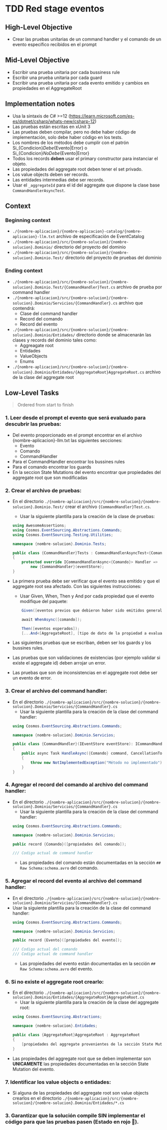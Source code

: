 # TDD Red stage eventos

## High-Level Objective

- Crear las pruebas unitarias de un command handler y el comando de un evento específico recibidos en el prompt

## Mid-Level Objective

- Escribir una prueba unitaria por cada bussiness rule
- Escribir una prueba unitaria por cada guard
- Escribir una prueba unitaria por cada evento emitido y cambios en propiedades en el AggregateRoot

## Implementation notes

- Usa la sintaxis de C# >=12 (https://learn.microsoft.com/es-es/dotnet/csharp/whats-new/csharp-12)
- Las pruebas están escritas en xUnit 3
- Las pruebas deben compilar, pero no debe haber código de implementación, solo debe haber código en los tests.
- Los nombres de los métodos debe cumplir con el patrón Si_{Condicion}_Debe_{Evento|Error} o Si_{Condicion}_NoDebe_{Evento|Error}
- Todos los records **deben** usar el primary constructor para instanciar el objeto.
- Las propiedades del aggregate root deben tener el set privado.
- Los value objects deben ser records.
- Las entidades intermedias debe ser records.
- Usar el `_aggregateId` para el id del aggregate que dispone la clase base `CommandHandlerAsyncTest`.

## Context

### Beginning context

- `./{nombre-aplicacion}/{nombre-aplicacion}-catalog/{nombre-aplicacion}-llm.txt` archivo de especificación de EventCatalog
- `./{nombre-aplicacion}/src/{nombre-solucion}/{nombre-solucion}.Dominio/` directorio del proyecto del dominio
- `./{nombre-aplicacion}/src/{nombre-solucion}/{nombre-solucion}.Dominio.Test/` directorio del proyecto de pruebas del dominio

### Ending context

- `./{nombre-aplicacion}/src/{nombre-solucion}/{nombre-solucion}.Dominio.Test/{CommandHandler}Test.cs` archivo de prueba por command handler
- `./{nombre-aplicacion}/src/{nombre-solucion}/{nombre-solucion}.Dominio/Servicios/{CommandHandler}.cs` archivo que contendrá:
    - Clase del command handler
    - Record del comando
    - Record del evento
- `./{nombre-aplicacion}/src/{nombre-solucion}/{nombre-solucion}.Dominio/Entidades/` directorio donde se almacenarán las clases y records del dominio tales como:
    - Aggreagate root
    - Entidades
    - ValueObjects
    - Enums
- `./{nombre-aplicacion}/src/{nombre-solucion}/{nombre-solucion}.Dominio/Entidades/{AggregateRoot}AggregateRoot.cs` archivo de la clase del aggregate root

## Low-Level Tasks
> Ordered from start to finish

### 1. Leer desde el prompt el evento que será evaluado para descubrir las pruebas:

- Del evento proporcionado en el prompt encontrar en el archivo {nombre-aplicacion}-llm.txt las siguientes secciones:
    - Evento
    - Comando
    - CommandHandler
- Para el CommandHandler encontrar los bussines rules
- Para el comando encontrar los guards
- En la seccion State Mutations del evento encontrar que propiedades del aggregate root que son modificadas

### 2. Crear el archivo de pruebas:

- En el directorio `./{nombre-aplicacion}/src/{nombre-solucion}/{nombre-solucion}.Dominio.Test/` crear el archivo `{CommandHandler}Test.cs`.
    - Usar la siguiente plantilla para la creación de la clase de pruebas:

    ```c#
    using AwesomeAssertions;
    using Cosmos.EventSourcing.Abstractions.Commands;
    using Cosmos.EventSourcing.Testing.Utilities;

    namespace {nombre-solucion}.Dominio.Tests;

    public class {CommandHandler}Tests : CommandHandlerAsyncTest<{Comando}>
    {
        protected override ICommandHandlerAsync<{Comando}> Handler =>
            new {CommandHandler}(eventStore);
    }
    ```
- La primera prueba debe ser verificar que el evento sea emitido y que el aggregate root sea afectado. Con las siguientes instrucciones:
    - Usar Given, When, Then y And por cada propiedad que el evento modifique del paquete:
    ```c#
        Given([eventos previos que debieron haber sido emitidos generalmente de los bussines rules]);

        await WhenAsync([comando]);

        Then([eventos esperados]);
        [...And<[AggregateRoot], [tipo de dato de la propiedad a evaluar]>(aggregate => aggregate.[propiedad], [valor esperado]);]
    ```
- Las siguientes pruebas que se escriban, deben ser los guards y los bussines rules.
- Las pruebas que son validaciones de existencias (por ejemplo validar si existe el aggregate id) deben arrojar un error.
- Las pruebas que son de inconsistencias en el aggregate root debe ser un evento de error.

### 3. Crear el archivo del command handler:

- En el directorio `./{nombre-aplicacion}/src/{nombre-solucion}/{nombre-solucion}.Dominio/Servicios/{CommandHandler}.cs`
    - Usar la siguiente plantilla para la creación de la clase del command handler:
    ```c#
    using Cosmos.EventSourcing.Abstractions.Commands;

    namespace {nombre-solucion}.Dominio.Servicios;

    public class {CommandHandler}(IEventStore eventStore): ICommandHandlerAsync<{Comando}>
    {
        public async Task HandleAsync({Comando} command, CancellationToken cancellationToken)
        {
            throw new NotImplementedException("Método no implementado");
        }
    }
    ```
### 4. Agregar el record del comando al archivo del command handler:

- En el directorio `./{nombre-aplicacion}/src/{nombre-solucion}/{nombre-solucion}.Dominio/Servicios/{CommandHandler}.cs`
    - Usar la siguiente plantilla para la creación de la clase del command handler:
    ```c#
    using Cosmos.EventSourcing.Abstractions.Commands;

    namespace {nombre-solucion}.Dominio.Servicios;

    public record {Comando}([propiedades del comando]);

    /// Codigo actual de command handler
    ```
    - Las propiedades del comando están documentadas en la sección `## Raw Schema:schema.avro` del comando.
### 5. Agregar el record del evento al archivo del command handler:

- En el directorio `./{nombre-aplicacion}/src/{nombre-solucion}/{nombre-solucion}.Dominio/Servicios/{CommandHandler}.cs`
- Usar la siguiente plantilla para la creación de la clase del command handler:
    ```c#
    using Cosmos.EventSourcing.Abstractions.Commands;

    namespace {nombre-solucion}.Dominio.Servicios;

    public record {Evento}([propiedades del evento]);

    /// Codigo actual del comando
    /// Codigo actual de command handler
    ```
    - Las propiedades del evento están documentadas en la sección `## Raw Schema:schema.avro` del evento.
### 6. Si no existe el aggregate root crearlo:

- En el directorio `./{nombre-aplicacion}/src/{nombre-solucion}/{nombre-solucion}.Dominio/Entidades/{AggregateRoot}AggregateRoot.cs`
    - Usar la siguiente plantilla para la creación de la clase del aggregate root:
    ```c#
    using Cosmos.EventSourcing.Abstractions;

    namespace {nombre-solucion}.Entidades;

    public class {AggregateRoot}AggregateRoot : AggregateRoot
    {
        [propiedades del aggregate provenientes de la sección State Mutations]
    }
    ```
- Las propiedades del aggregate root que se deben implementar son **UNICAMENTE** las propiedades documentadas en la sección State Mutation del evento.

### 7. Identificar los value objects o entidades:

- Si alguna de las propiedades del aggregate root son value objects crearlos en el directorio `./{nombre-aplicacion}/src/{nombre-solucion}/{nombre-solucion}.Dominio/Entidades/*.cs`

### 3. Garantizar que la solución compile **SIN** implementar el código para que las pruebas pasen (Estado en rojo 🔴).
